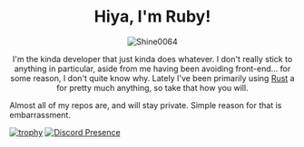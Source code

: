 <h1 align="center">Hiya, I'm Ruby!</h1>
<p align="center"><img src="https://komarev.com/ghpvc/?username=Shine0064" alt="Shine0064" /></p>
<p align="center">
I'm the kinda developer that just kinda does whatever.
I don't really stick to anything in particular, aside from me having been avoiding front-end... for some reason, I don't quite know why.
Lately I've been primarily using <a href="https://rust-lang.org">Rust</a> a for pretty much anything, so take that how you will.

Almost all of my repos are, and will stay private. Simple reason for that is embarrassment.
</p>

[![trophy](https://github-profile-trophy.vercel.app/?username=Shine0064&theme=dracula&margin-w=10&no-frame=true)](https://github.com/ryo-ma/github-profile-trophy)
[![Discord Presence](https://lanyard.cnrad.dev/api/672824404702527509)](https://discord.com/users/672824404702527509)
